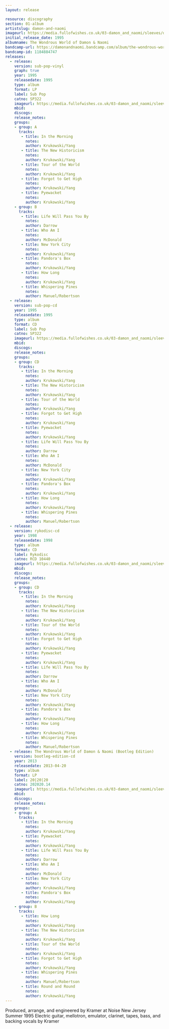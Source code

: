```yaml
---
layout: release

resource: discography
section: 01-album
artistslug: damon-and-naomi
imageurl: https://media.fullofwishes.co.uk/03-damon_and_naomi/sleeves/dan_wondrous.jpg
initial_release_date: 1995
albumname: The Wondrous World of Damon & Naomi
bandcamp-url: https://damonandnaomi.bandcamp.com/album/the-wondrous-world-of-damon-naomi-bootleg-edition
bandcamp-id: 1184884747
releases:
  - release:
    version: sub-pop-vinyl
    graph: true
    year: 1995
    releasedate: 1995
    type: album
    format: LP
    label: Sub Pop
    catno: SP322
    imageurl: https://media.fullofwishes.co.uk/03-damon_and_naomi/sleeves/dan_wondrous.jpg
    mbid:
    discogs:
    release_notes:
    groups:
    - group: A
      tracks:
       - title: In the Morning
         notes:
         author: Krukowski/Yang
       - title: The New Historicism
         notes:
         author: Krukowski/Yang
       - title: Tour of the World
         notes:
         author: Krukowski/Yang
       - title: Forgot to Get High
         notes:
         author: Krukowski/Yang
       - title: Pyewacket
         notes:
         author: Krukowski/Yang
    - group: B
      tracks:
       - title: Life Will Pass You By
         notes:
         author: Darrow
       - title: Who Am I
         notes:
         author: McDonald
       - title: New York City
         notes:
         author: Krukowski/Yang
       - title: Pandora's Box
         notes:
         author: Krukowski/Yang
       - title: How Long
         notes:
         author: Krukowski/Yang
       - title: Whispering Pines
         notes:
         author: Manuel/Robertson
  - release:
    version: sub-pop-cd
    year: 1995
    releasedate: 1995
    type: album
    format: CD
    label: Sub Pop
    catno: SP322
    imageurl: https://media.fullofwishes.co.uk/03-damon_and_naomi/sleeves/dan_wondrous.jpg
    mbid:
    discogs:
    release_notes:
    groups:
    - group: CD
      tracks:
       - title: In the Morning
         notes:
         author: Krukowski/Yang
       - title: The New Historicism
         notes:
         author: Krukowski/Yang
       - title: Tour of the World
         notes:
         author: Krukowski/Yang
       - title: Forgot to Get High
         notes:
         author: Krukowski/Yang
       - title: Pyewacket
         notes:
         author: Krukowski/Yang
       - title: Life Will Pass You By
         notes:
         author: Darrow
       - title: Who Am I
         notes:
         author: McDonald
       - title: New York City
         notes:
         author: Krukowski/Yang
       - title: Pandora's Box
         notes:
         author: Krukowski/Yang
       - title: How Long
         notes:
         author: Krukowski/Yang
       - title: Whispering Pines
         notes:
         author: Manuel/Robertson
  - release:
    version: rykodisc-cd
    year: 1998
    releasedate: 1998
    type: album
    format: CD
    label: Rykodisc
    catno: RCD 10440
    imageurl: https://media.fullofwishes.co.uk/03-damon_and_naomi/sleeves/dan_wondrous.jpg
    mbid:
    discogs:
    release_notes:
    groups:
    - group: CD
      tracks:
       - title: In the Morning
         notes:
         author: Krukowski/Yang
       - title: The New Historicism
         notes:
         author: Krukowski/Yang
       - title: Tour of the World
         notes:
         author: Krukowski/Yang
       - title: Forgot to Get High
         notes:
         author: Krukowski/Yang
       - title: Pyewacket
         notes:
         author: Krukowski/Yang
       - title: Life Will Pass You By
         notes:
         author: Darrow
       - title: Who Am I
         notes:
         author: McDonald
       - title: New York City
         notes:
         author: Krukowski/Yang
       - title: Pandora's Box
         notes:
         author: Krukowski/Yang
       - title: How Long
         notes:
         author: Krukowski/Yang
       - title: Whispering Pines
         notes:
         author: Manuel/Robertson
  - release: The Wondrous World of Damon & Naomi (Bootleg Edition)
    version: bootleg-edition-cd
    year: 2013
    releasedate: 2013-04-20
    type: album
    format: LP
    label: 20|20|20
    catno: 202020.14
    imageurl: https://media.fullofwishes.co.uk/03-damon_and_naomi/sleeves/dan_wondrous_world_bootleg.jpg
    mbid:
    discogs:
    release_notes:
    groups:
    - group: A
      tracks:
       - title: In the Morning
         notes:
         author: Krukowski/Yang
       - title: Pyewacket
         notes:
         author: Krukowski/Yang
       - title: Life Will Pass You By
         notes:
         author: Darrow
       - title: Who Am I
         notes:
         author: McDonald
       - title: New York City
         notes:
         author: Krukowski/Yang
       - title: Pandora's Box
         notes:
         author: Krukowski/Yang
    - group: B
      tracks:
       - title: How Long
         notes:
         author: Krukowski/Yang
       - title: The New Historicism
         notes:
         author: Krukowski/Yang
       - title: Tour of the World
         notes:
         author: Krukowski/Yang
       - title: Forgot to Get High
         notes:
         author: Krukowski/Yang
       - title: Whispering Pines
         notes:
         author: Manuel/Robertson
       - title: Round and Round
         notes:
         author: Krukowski/Yang
---
```

Produced, arrange, and engineered by Kramer at Noise New Jersey Summer 1995
Electric guitar, mellotron, emulator, clarinet, tapes, bass, and backing vocals by Kramer
